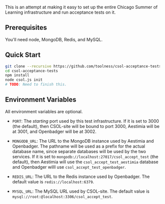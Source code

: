 This is an attempt at making it easy to set up the entire Chicago Summer
of Learning infrastructure and run acceptance tests on it.

## Prerequisites

You'll need node, MongoDB, Redis, and MySQL.

## Quick Start

```bash
git clone --recursive https://github.com/toolness/csol-acceptance-tests.git
cd csol-acceptance-tests
npm install
node csol.js init
# TODO: Need to finish this.
```

## Environment Variables

All environment variables are optional.

* `PORT`: The *starting* port used by this test infrastructure.
  If it is set to 3000 (the default), then CSOL-site will be bound to
  port 3000, Aestimia will be at 3001, and Openbadger will be at 3002.

* `MONGODB_URL`: The URL to the MongoDB instance used by Aestimia and
  Openbadger. The pathname will be used as a prefix for the actual
  database name, since separate databases will be used by the
  two services. If it is set to
  `mongodb://localhost:27017/csol_accept_test` (the default), then
  Aestimia will use the `csol_accept_test_aestimia` database and
  Openbadger willl use `csol_accept_test_openbadger`.

* `REDIS_URL`: The URL to the Redis instance used by Openbadger. The
  default value is `redis://localhost:6379`.

* `MYSQL_URL`: The MySQL URL used by CSOL-site. The default value is
  `mysql://root:@localhost:3306/csol_accept_test`.
